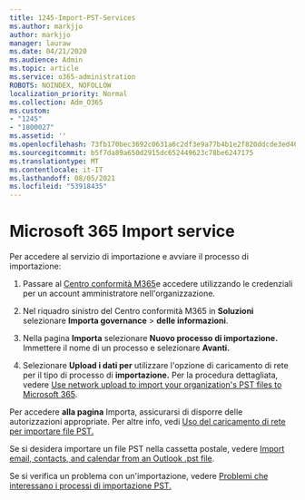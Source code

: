 ```yaml
---
title: 1245-Import-PST-Services
ms.author: markjjo
author: markjjo
manager: lauraw
ms.date: 04/21/2020
ms.audience: Admin
ms.topic: article
ms.service: o365-administration
ROBOTS: NOINDEX, NOFOLLOW
localization_priority: Normal
ms.collection: Adm_O365
ms.custom:
- "1245"
- "1800027"
ms.assetid: ''
ms.openlocfilehash: 73fb170bec3692c0631a6c2df3e9a77b4b1e2f820ddcde3ed46cfe283ef3ba74
ms.sourcegitcommit: b5f7da89a650d2915dc652449623c78be6247175
ms.translationtype: MT
ms.contentlocale: it-IT
ms.lasthandoff: 08/05/2021
ms.locfileid: "53918435"
---
```

# <a name="microsoft-365-import-service"></a>Microsoft 365 Import service

Per accedere al servizio di importazione e avviare il processo di importazione:

1. Passare al [Centro conformità M365](https://compliance.microsoft.com/)e accedere utilizzando le credenziali per un account amministratore nell'organizzazione.

1. Nel riquadro sinistro del Centro conformità M365 in **Soluzioni** selezionare **Importa governance**  >  **delle informazioni**.

1. Nella pagina **Importa** selezionare **Nuovo processo di importazione.** Immettere il nome di un processo e selezionare **Avanti.**

1. Selezionare **Upload i dati per** utilizzare l'opzione di caricamento di rete per il tipo di processo di **importazione.** Per la procedura dettagliata, vedere [Use network upload to import your organization's PST files to Microsoft 365](/compliance/use-network-upload-to-import-pst-files).

Per accedere **alla pagina** Importa, assicurarsi di disporre delle autorizzazioni appropriate. Per altre info, vedi [Uso del caricamento di rete per importare file PST.](/microsoft-365/compliance/importing-pst-files-to-office-365#using-network-upload-to-import-pst-files)

Se si desidera importare un file PST nella cassetta postale, vedere [Import email, contacts, and calendar from an Outlook .pst file](https://support.office.com/article/import-email-contacts-and-calendar-from-an-outlook-pst-file-431a8e9a-f99f-4d5f-ae48-ded54b3440ac).

Se si verifica un problema con un'importazione, vedere [Problemi che interessano i processi di importazione PST.](/office365/troubleshoot/pst-import-service/issues-with-pst-import-job)

